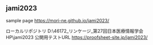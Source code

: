jami2023
---
sample page https://mori-ne.github.io/jami2023/

ローカルリポジトリ
D:\46172_リンケージ_第27回日本医療情報学会HP\jami2023
公開用テストURL
https://proofsheet-site.jp/jami2023/